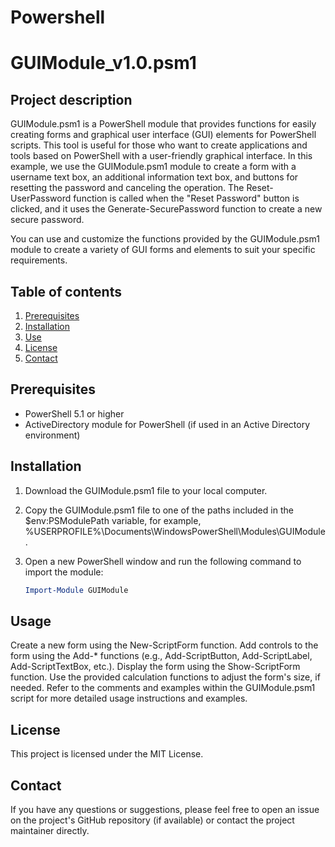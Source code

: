 
# Powershell
# GUIModule_v1.0.psm1

## Project description

GUIModule.psm1 is a PowerShell module that provides functions for easily creating forms and graphical user interface (GUI) elements for PowerShell scripts. This tool is useful for those who want to create applications and tools based on PowerShell with a user-friendly graphical interface. In this example, we use the GUIModule.psm1 module to create a form with a username text box, an additional information text box, and buttons for resetting the password and canceling the operation. The Reset-UserPassword function is called when the "Reset Password" button is clicked, and it uses the Generate-SecurePassword function to create a new secure password.

You can use and customize the functions provided by the GUIModule.psm1 module to create a variety of GUI forms and elements to suit your specific requirements.

## Table of contents

1. [Prerequisites](#prerequsites)
2. [Installation](#installation)
3. [Use](#use)
4. [License](#license)
5. [Contact](#contact)

## Prerequisites

- PowerShell 5.1 or higher
- ActiveDirectory module for PowerShell (if used in an Active Directory environment)

## Installation

1. Download the GUIModule.psm1 file to your local computer.
2. Copy the GUIModule.psm1 file to one of the paths included in the $env:PSModulePath variable, for example, %USERPROFILE%\Documents\WindowsPowerShell\Modules\GUIModule.
3. Open a new PowerShell window and run the following command to import the module:

   ```powershell
   Import-Module GUIModule

## Usage

Create a new form using the New-ScriptForm function.
Add controls to the form using the Add-* functions (e.g., Add-ScriptButton, Add-ScriptLabel, Add-ScriptTextBox, etc.).
Display the form using the Show-ScriptForm function.
Use the provided calculation functions to adjust the form's size, if needed.
Refer to the comments and examples within the GUIModule.psm1 script for more detailed usage instructions and examples.

## License

This project is licensed under the MIT License.

## Contact

If you have any questions or suggestions, please feel free to open an issue on the project's GitHub repository (if available) or contact the project maintainer directly.
